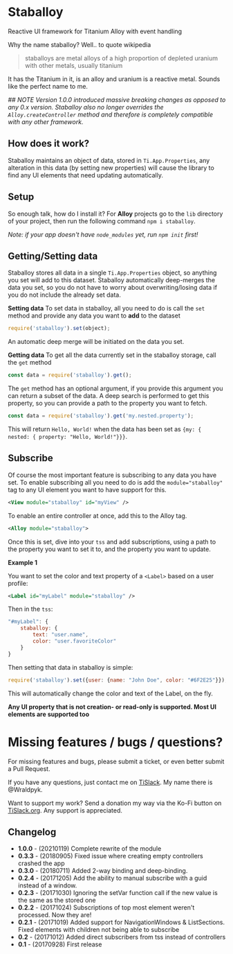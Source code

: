 # Staballoy
Reactive UI framework for Titanium Alloy with event handling

Why the name staballoy? Well.. to quote wikipedia

> staballoys are metal alloys of a high proportion of depleted uranium with other metals, usually titanium

It has the Titanium in it, is an alloy and uranium is a reactive metal. Sounds like the perfect name to me.

*## NOTE*
*Version 1.0.0 introduced massive breaking changes as opposed to any 0.x version. Staballoy also no longer overrides the `Alloy.createController` method and therefore is completely compatible with any other framework.*

## How does it work?
Staballoy maintains an object of data, stored in `Ti.App.Properties`, any alteration in this data (by setting new properties) will cause the library to find any UI elements that need updating automatically. 
## Setup

So enough talk, how do I install it? For **Alloy** projects go to the `lib` directory of your project, then run the following command `npm i staballoy`.

_Note: if your app doesn't have `node_modules` yet, run `npm init` first!_

## Getting/Setting data

Staballoy stores all data in a single `Ti.App.Properties` object, so anything you set will add to this dataset. Staballoy automatically deep-merges the data you set, so you do not have to worry about overwriting/losing data if you do not include the already set data.

**Setting data**
To set data in staballoy, all you need to do is call the `set` method and provide any data you want to **add** to the dataset

```js
require('staballoy').set(object);
```

An automatic deep merge will be initiated on the data you set.

**Getting data**
To get all the data currently set in the staballoy storage, call the `get` method

```js
const data = require('staballoy').get();
```

The `get` method has an optional argument, if you provide this argument you can return a subset of the data. A deep search is performed to get this property, so you can provide a path to the property you want to fetch.

```js
const data = require('staballoy').get('my.nested.property');
```

This will return `Hello, World!` when the data has been set as `{my: { nested: { property: "Hello, World!"}}}`.

## Subscribe
Of course the most important feature is subscribing to any data you have set. To enable subscribing all you need to do is add the `module="staballoy"` tag to any UI element you want to have support for this. 


```xml
<View module="staballoy" id="myView" />
```


To enable an entire controller at once, add this to the Alloy tag. 

```xml
<Alloy module="staballoy">
```

Once this is set, dive into your `tss` and add subscriptions, using a path to the property you want to set it to, and the property you want to update. 

**Example 1**

You want to set the color and text property of a `<Label>` based on a user profile:

```xml
<Label id="myLabel" module="staballoy" />
```

Then in the `tss`:
```js
"#myLabel": {
    staballoy: {
        text: "user.name",
        color: "user.favoriteColor"
    }
}
```

Then setting that data in staballoy is simple:

```js
require('staballoy').set({user: {name: "John Doe", color: "#6F2E25"}});
```

This will automatically change the color and text of the Label, on the fly. 

**Any UI property that is not creation- or read-only is supported. Most UI elements are supported too**
# Missing features / bugs / questions?
For missing features and bugs, please submit a ticket, or even better submit a Pull Request. 

If you have any questions, just contact me on [TiSlack](http://tislack.org). My name there is @Wraldpyk.

Want to support my work? Send a donation my way via the Ko-Fi button on [TiSlack.org](http://tislack.org). Any support is appreciated.

## Changelog
- **1.0.0** - (20210119) Complete rewrite of the module
- **0.3.3** - (20180905) Fixed issue where creating empty controllers crashed the app 
- **0.3.0** - (20180711) Added 2-way binding and deep-binding.
- **0.2.4** - (20171205) Add the ability to manual subscribe with a guid instead of a window.
- **0.2.3** - (20171030) Ignoring the setVar function call if the new value is the same as the stored one
- **0.2.2** - (20171024) Subscriptions of top most element weren't processed. Now they are!
- **0.2.1** - (20171019) Added support for NavigationWindows & ListSections. Fixed elements with children not being able to subscribe
- **0.2** - (20171012) Added direct subscribers from tss instead of controllers
- **0.1** - (20170928) First release
